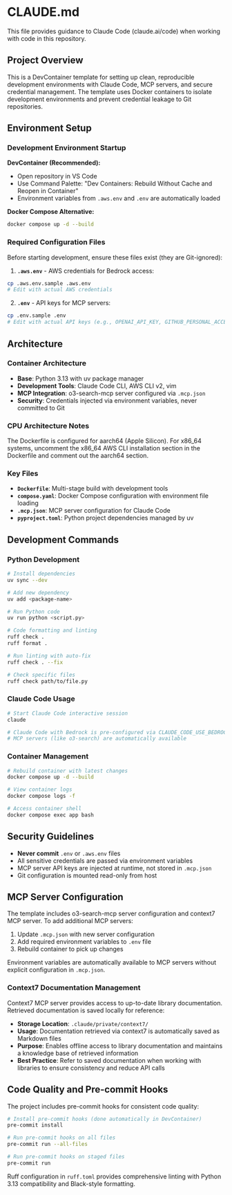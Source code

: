 # CLAUDE.md

This file provides guidance to Claude Code (claude.ai/code) when working with code in this repository.

## Project Overview

This is a DevContainer template for setting up clean, reproducible development environments with Claude Code, MCP servers, and secure credential management. The template uses Docker containers to isolate development environments and prevent credential leakage to Git repositories.

## Environment Setup

### Development Environment Startup

**DevContainer (Recommended):**
- Open repository in VS Code
- Use Command Palette: "Dev Containers: Rebuild Without Cache and Reopen in Container"
- Environment variables from `.aws.env` and `.env` are automatically loaded

**Docker Compose Alternative:**
```bash
docker compose up -d --build
```

### Required Configuration Files

Before starting development, ensure these files exist (they are Git-ignored):

1. **`.aws.env`** - AWS credentials for Bedrock access:
```bash
cp .aws.env.sample .aws.env
# Edit with actual AWS credentials
```

2. **`.env`** - API keys for MCP servers:
```bash
cp .env.sample .env  
# Edit with actual API keys (e.g., OPENAI_API_KEY, GITHUB_PERSONAL_ACCESS_TOKEN)
```

## Architecture

### Container Architecture
- **Base**: Python 3.13 with uv package manager
- **Development Tools**: Claude Code CLI, AWS CLI v2, vim
- **MCP Integration**: o3-search-mcp server configured via `.mcp.json`
- **Security**: Credentials injected via environment variables, never committed to Git

### CPU Architecture Notes
The Dockerfile is configured for aarch64 (Apple Silicon). For x86_64 systems, uncomment the x86_64 AWS CLI installation section in the Dockerfile and comment out the aarch64 section.

### Key Files
- **`Dockerfile`**: Multi-stage build with development tools
- **`compose.yaml`**: Docker Compose configuration with environment file loading
- **`.mcp.json`**: MCP server configuration for Claude Code
- **`pyproject.toml`**: Python project dependencies managed by uv

## Development Commands

### Python Development
```bash
# Install dependencies
uv sync --dev

# Add new dependency  
uv add <package-name>

# Run Python code
uv run python <script.py>

# Code formatting and linting
ruff check .
ruff format .

# Run linting with auto-fix
ruff check . --fix

# Check specific files
ruff check path/to/file.py
```

### Claude Code Usage
```bash
# Start Claude Code interactive session
claude

# Claude Code with Bedrock is pre-configured via CLAUDE_CODE_USE_BEDROCK=1
# MCP servers (like o3-search) are automatically available
```

### Container Management
```bash
# Rebuild container with latest changes
docker compose up -d --build

# View container logs
docker compose logs -f

# Access container shell
docker compose exec app bash
```

## Security Guidelines

- **Never commit** `.env` or `.aws.env` files
- All sensitive credentials are passed via environment variables
- MCP server API keys are injected at runtime, not stored in `.mcp.json`
- Git configuration is mounted read-only from host

## MCP Server Configuration

The template includes o3-search-mcp server configuration and context7 MCP server. To add additional MCP servers:

1. Update `.mcp.json` with new server configuration
2. Add required environment variables to `.env` file
3. Rebuild container to pick up changes

Environment variables are automatically available to MCP servers without explicit configuration in `.mcp.json`.

### Context7 Documentation Management

Context7 MCP server provides access to up-to-date library documentation. Retrieved documentation is saved locally for reference:

- **Storage Location**: `.claude/private/context7/`
- **Usage**: Documentation retrieved via context7 is automatically saved as Markdown files
- **Purpose**: Enables offline access to library documentation and maintains a knowledge base of retrieved information
- **Best Practice**: Refer to saved documentation when working with libraries to ensure consistency and reduce API calls

## Code Quality and Pre-commit Hooks

The project includes pre-commit hooks for consistent code quality:

```bash
# Install pre-commit hooks (done automatically in DevContainer)
pre-commit install

# Run pre-commit hooks on all files
pre-commit run --all-files

# Run pre-commit hooks on staged files
pre-commit run
```

Ruff configuration in `ruff.toml` provides comprehensive linting with Python 3.13 compatibility and Black-style formatting.
